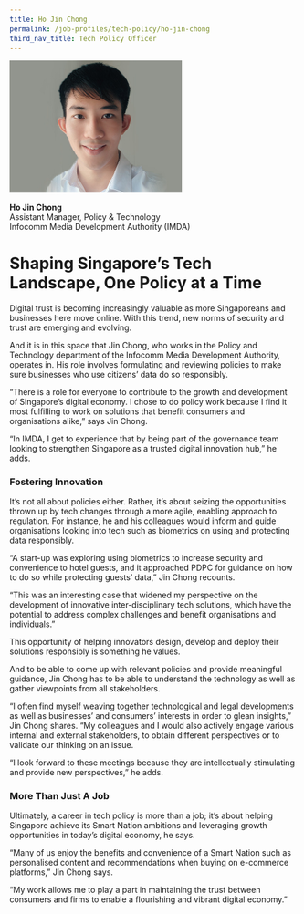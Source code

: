 ```yaml
---
title: Ho Jin Chong
permalink: /job-profiles/tech-policy/ho-jin-chong
third_nav_title: Tech Policy Officer
---
```

<div style="width:60%;height:60%;"><img src="/images/ho-jin-chong-l.jpg" alt="Ho Jin Chong"></div>

**Ho Jin Chong**<br>
Assistant Manager, Policy & Technology<br>
Infocomm Media Development Authority (IMDA)

# Shaping Singapore’s Tech Landscape, One Policy at a Time

<p>Digital trust is becoming increasingly valuable as more Singaporeans and businesses here move online. With this trend, new norms of security and trust are emerging and evolving.</p> 

<p>And it is in this space that Jin Chong, who works in the Policy and Technology department of the Infocomm Media Development Authority, operates in. His role involves formulating and reviewing policies to make sure businesses who use citizens’ data do so responsibly. </p>

<p>“There is a role for everyone to contribute to the growth and development of Singapore’s digital economy. I chose to do policy work because I find it most fulfilling to work on solutions that benefit consumers and organisations alike,” says Jin Chong. </p>

<p>“In IMDA, I get to experience that by being part of the governance team looking to strengthen Singapore as a trusted digital innovation hub,” he adds.</p>

### Fostering Innovation

<p>It’s not all about policies either. Rather, it’s about seizing the opportunities thrown up by tech changes through a more agile, enabling approach to regulation. For instance, he and his colleagues would inform and guide organisations looking into tech such as biometrics on using and protecting data responsibly. </p>

<p> “A start-up was exploring using biometrics to increase security and convenience to hotel guests, and it approached PDPC for guidance on how to do so while protecting guests’ data,” Jin Chong recounts. </p>

<p>“This was an interesting case that widened my perspective on the development of innovative inter-disciplinary tech solutions, which have the potential to address complex challenges and benefit organisations and individuals.”</p>

<p>This opportunity of helping innovators design, develop and deploy their solutions responsibly is something he values.</p>

<p>And to be able to come up with relevant policies and provide meaningful guidance, Jin Chong has to be able to understand the technology as well as gather viewpoints from all stakeholders.</p>

<p>“I often find myself weaving together technological and legal developments as well as businesses’ and consumers’ interests in order to glean insights,” Jin Chong shares. “My colleagues and I would also actively engage various internal and external stakeholders, to obtain different perspectives or to validate our thinking on an issue. </p>

<p>“I look forward to these meetings because they are intellectually stimulating and provide new perspectives,” he adds.  </p>

### More Than Just A Job

<p>Ultimately, a career in tech policy is more than a job; it’s about helping Singapore achieve its Smart Nation ambitions and leveraging growth opportunities in today’s digital economy, he says.</p>

<p>“Many of us enjoy the benefits and convenience of a Smart Nation such as personalised content and recommendations when buying on e-commerce platforms,” Jin Chong says. </p>

<p>“My work allows me to play a part in maintaining the trust between consumers and firms to enable a flourishing and vibrant digital economy.”</p>